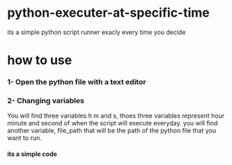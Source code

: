 # python-executer-at-specific-time

its a simple python script runner exacly every time you decide

# how to use

### 1- Open the python file with a text editor

### 2- Changing variables

You will find three variables h m and s, thoes three variables represent hour minute and second of when the script
will execute everyday.
you will find another variable, file_path that will be the path of the python file that you want to run.

#### its a simple code

